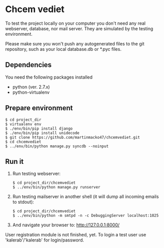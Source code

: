 Chcem vediet
============

To test the project locally on your computer you don't need any real webserver, database, nor mail server.
They are simulated by the testing environment.

Please make sure you won't push any autogenerated files to the git repository, such as your local
database.db or \*.pyc files.

Dependencies
------------

You need the following packages installed
 * python (ver. 2.7.x)
 * python-virtualenv

Prepare environment
-------------------

```shell
$ cd project_dir
$ virtualenv env
$ ./env/bin/pip install django
$ ./env/bin/pip install unidecode
$ git clone https://github.com/martinmacko47/chcemvediet.git
$ cd chcemvediet
$ ../env/bin/python manage.py syncdb --noinput
```

Run it
------

 1. Run testing webserver:

    ```shell
    $ cd project_dir/chcemvediet
    $ ../env/bin/python manage.py runserver
    ```

 2. Run testing mailserver in another shell (it will dump all incoming emails to stdout):

    ```shell
    $ cd project_dir/chcemvediet
    $ ../env/bin/python -m smtpd -n -c DebuggingServer localhost:1025
    ```

 3. And navigate your browser to: http://127.0.0.1:8000/

User registration module is not finished, yet. To login a test user use 'kalerab'/'kalerab' for
login/password.


